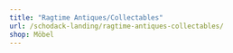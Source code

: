 ```yaml
---
title: "Ragtime Antiques/Collectables"
url: /schodack-landing/ragtime-antiques-collectables/
shop: Möbel
---
```

